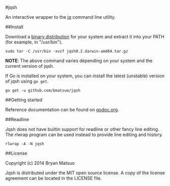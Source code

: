 #jqsh

An interactive wrapper to the [jq](http://stedolan.github.io/jq/) command line utility.

##Install

Download a [binary distribution](https://github.com/bmatsuo/jqsh/releases) for
your system  and extract it into your PATH (for example, in "/usr/bin").

    sudo tar -C /usr/bin -xvzf jqsh0.2.darwin-amd64.tar.gz

**NOTE**: The above command varies depending on your system and the current
version of jqsh.

If Go is installed on your system, you can install the latest (unstable)
version of jqsh using `go get`.

    go get -u github.com/bmatsuo/jqsh

##Getting started

Reference documentation can be found on
[godoc.org](http://godoc.org/github.com/bmatsuo/jqsh).

##Readline

Jqsh does not have builtin support for readline or other fancy line editing.
The rlwrap program can be used instead to provide line editing and history.

    rlwrap -A -N jqsh

##License

Copyright (c) 2014 Bryan Matsuo

Jqsh is distributed under the MIT open source license.  A copy of the license
agreement can be located in the LICENSE file.
